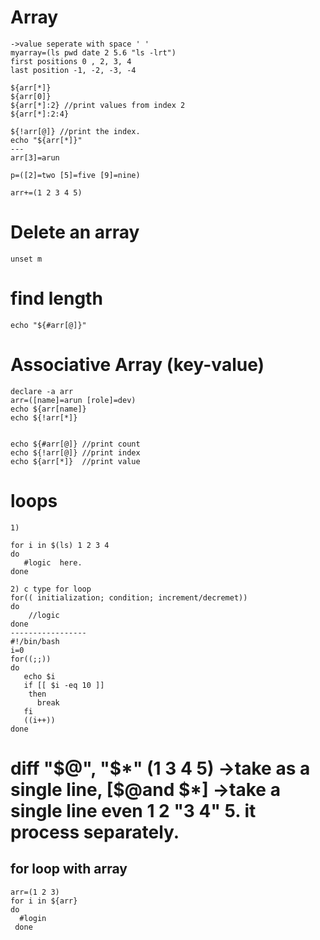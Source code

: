 # Array
 ```
 ->value seperate with space ' '
 myarray=(ls pwd date 2 5.6 "ls -lrt")
 first positions 0 , 2, 3, 4
 last position -1, -2, -3, -4
 
 ${arr[*]}
 ${arr[0]}
 ${arr[*]:2} //print values from index 2
 ${arr[*]:2:4}
 
 ${!arr[@]} //print the index.
 echo "${arr[*]}"
 ---
 arr[3]=arun
 
 p=([2]=two [5]=five [9]=nine)
 
 arr+=(1 2 3 4 5)
 ```
 # Delete an array 
  ``` 
  unset m
  ```
 # find length
 ```
 echo "${#arr[@]}"
 ```
 # Associative Array  (key-value)
 ```
 declare -a arr
 arr=([name]=arun [role]=dev)
 echo ${arr[name]}
 echo ${!arr[*]}
 
 
 echo ${#arr[@]} //print count
 echo ${!arr[@]} //print index
 echo ${arr[*]}  //print value
 ```
# loops
 ```
 1)
 
 for i in $(ls) 1 2 3 4 
 do
    #logic  here.
 done
 
 2) c type for loop
 for(( initialization; condition; increment/decremet))
 do
     //logic
 done
 -----------------
#!/bin/bash
i=0 
for((;;))
do
    echo $i
    if [[ $i -eq 10 ]]
     then
       break
    fi
    ((i++))
 done
 ```
# diff "$@", "$\*" (1 3 4 5) ->take as a single line, [$@and $\*] ->take a single line even 1 2 "3 4" 5. it process separately.


## for loop with array
```
arr=(1 2 3)
for i in ${arr}
do
  #login 
 done
```

